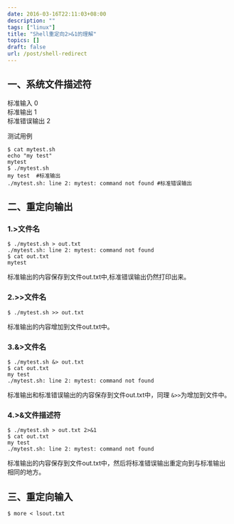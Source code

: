 ```yaml
---
date: 2016-03-16T22:11:03+08:00
description: ""
tags: ["linux"]
title: "Shell重定向2>&1的理解"
topics: []
draft: false
url: /post/shell-redirect
---
```


## 一、系统文件描述符
 标准输入	0    
 标准输出	1    
 标准错误输出	2    

测试用例
```
$ cat mytest.sh 
echo "my test"
mytest
$ ./mytest.sh 
my test  #标准输出
./mytest.sh: line 2: mytest: command not found #标准错误输出
```
<!--more-->

## 二、重定向输出
### 1.>文件名
```
$ ./mytest.sh > out.txt
./mytest.sh: line 2: mytest: command not found
$ cat out.txt
mytest
```
标准输出的内容保存到文件out.txt中,标准错误输出仍然打印出来。

### 2.>>文件名
```
$ ./mytest.sh >> out.txt
```
标准输出的内容增加到文件out.txt中。

### 3.&>文件名
```
$ ./mytest.sh &> out.txt
$ cat out.txt
my test
./mytest.sh: line 2: mytest: command not found
```
标准输出和标准错误输出的内容保存到文件out.txt中，同理
`&>>`为增加到文件中。

### 4.>&文件描述符
```
$ ./mytest.sh > out.txt 2>&1
$ cat out.txt
my test
./mytest.sh: line 2: mytest: command not found
```
标准输出的内容保存到文件out.txt中，然后将标准错误输出重定向到与标准输出相同的地方。

## 三、重定向输入
```
$ more < lsout.txt
```